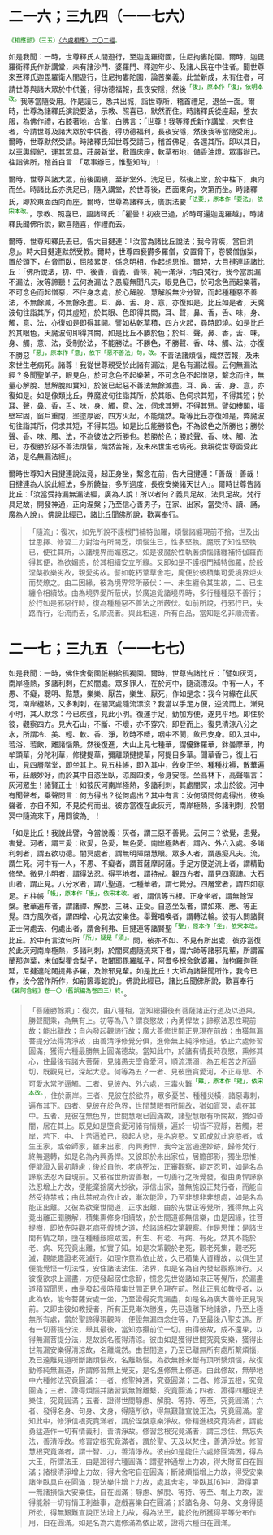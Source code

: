 # 二一六；三九四（一一七六）

<sup><font color="green">《相應部》（三五）[〈六處相應〉二〇二經](https://github.com/gwsice/buddhism/blob/master/%E6%97%A9%E6%9C%9F/%E5%8D%97%E4%BC%A0%E7%9B%B8%E5%BA%94%E9%83%A8/04%E5%85%AD%E5%A4%84%E7%AF%87/35%20%E5%85%AD%E5%A4%84%E7%9B%B8%E5%BA%944.1-2.md#35_201)。</font></sup>

如是我聞：一時，世尊釋氏人間遊行，至迦毘羅衛國，住尼拘婁陀園。爾時，迦毘羅衛釋氏作新講堂，未有諸沙門、婆羅門、釋迦年少、及諸人民在中住者。聞世尊來至釋氏迦毘羅衛人間遊行，住尼拘婁陀園，論苦樂義。此堂新成，未有住者，可請世尊與諸大眾於中供養，得功德福報，長夜安隱，然後<sup><font color="green">「後」，原本作「復」，依明本改。</font></sup>我等當隨受用。作是議已，悉共出城，詣世尊所，稽首禮足，退坐一面。爾時，世尊為諸釋氏演說要法，示教、照喜已，默然而住。時諸釋氏從座起，整衣服，為佛作禮，右膝著地，合掌，白佛言：「世尊！我等釋氏新作講堂，未有住者，今請世尊及諸大眾於中供養，得功德福利，長夜安隱，然後我等當隨受用」。爾時，世尊默然受請。時諸釋氏知世尊受請已，稽首佛足，各還其所。即以其日，以車輿經紀，運其眾具，莊嚴新堂，敷置床座，軟草布地，備香油燈。眾事辦已，往詣佛所，稽首白言：「眾事辦已，惟聖知時」！

爾時，世尊與諸大眾，前後圍繞，至新堂外。洗足已，然後上堂，於中柱下，東向而坐。時諸比丘亦洗足已，隨入講堂，於世尊後，西面東向，次第而坐。時諸釋氏，即於東面西向而座。爾時，世尊為諸釋氏，廣說法要<sup><font color="green">「法要」，原本作「要法」，依宋本改。</font></sup>，示教、照喜已，語諸釋氏：「瞿曇！初夜已過，於時可還迦毘羅越」。時諸釋氏聞佛所說，歡喜隨喜，作禮而去。

爾時，世尊知釋氏去已，告大目揵連：「汝當為諸比丘說法；我今背疾，當自消息」。時大目揵連默然受教。爾時，世尊四褻欝多羅僧，安置脅下，卷襞僧伽梨，置於頭下，右脅而臥，屈膝累足，係念明相，作起想思惟。爾時，大目揵連語諸比丘：「佛所說法，初、中、後善，善義、善味，純一滿淨，清白梵行。我今當說漏不漏法，汝等諦聽！云何為漏法？愚癡無聞凡夫，眼見色已，於可念色而起樂著，不可念色而起憎惡，不住身念處，於心解脫、慧解脫無少分智，而起種種惡不善法，不無餘滅，不無餘永盡。耳、鼻、舌、身、意，亦復如是。比丘如是者，天魔波旬往詣其所，伺其虛短，於其眼、色即得其闕，耳、聲，鼻、香，舌、味，身、觸，意、法，亦復如是即得其闕。譬如枯乾草積，四方火起，尋時即燒。如是比丘於其眼色，天魔波旬即得其闕，如是比丘不勝於色；於耳、聲，鼻、香，舌、味，身、觸，意、法，受制於法，不能勝法。不勝色，不勝聲、香、味、觸、法，亦復不勝惡<sup><font color="green">「惡」，原本作「意」，依下「惡不善法」句，改。</font></sup>不善法諸煩惱，熾然苦報，及未來世生老病死。諸尊！我從世尊親受於此諸有漏法，是名有漏法經。云何無漏法經？多聞聖弟子，眼見色，於可念色不起樂著，不可念色不起憎惡，繫念而住，無量心解脫、慧解脫如實知，於彼已起惡不善法無餘滅盡。耳、鼻、舌、身、意，亦復如是。如是像類比丘，弊魔波旬往詣其所，於其眼、色伺求其短，不得其短；於耳、聲，鼻、香，舌、味，身、觸，意、法，伺求其短，不得其短。譬如樓閣，墻壁牢固，窗戶重閉，埿塗厚密，四方火起，不能燒然。斯等比丘亦復如是，弊魔波旬往詣其所，伺求其短，不得其短。如是比丘能勝彼色，不為彼色之所勝也；勝於聲、香、味、觸、法，不為彼法之所勝也。若勝於色；勝於聲、香、味、觸、法已，亦復勝於惡不善法煩惱，熾然苦報，及未來世生老病死。我親從世尊面受此法，是名無漏法經」。

爾時世尊知大目揵連說法竟，起正身坐，繫念在前，告大目揵連：「善哉！善哉！目揵連為人說此經法，多所饒益，多所過度，長夜安樂諸天世人」。爾時世尊告諸比丘：「汝當受持漏無漏法經，廣為人說！所以者何？義具足故，法具足故，梵行具足故，開發神通，正向涅槃；乃至信心善男子，在家、出家，當受持、讀、誦，廣為人說」。佛說此經已，諸比丘聞佛所說，歡喜奉行。

> 「隨流」：復次，如先所說不護根門補特伽羅，煩惱諸纏現前不捨，世及出世思擇、修習二力對治有所闕乏，煩惱生已，性多堅執。魔既了知性堅執已，便往其所，以諸境界而媚惑之。如是彼魔於性執著煩惱諸纏補特伽羅而得其便，為欲媚惑，於其相續安立所緣。又即如是不護根門補特伽羅，於般涅槃欲樂劣故，親愛劣故。譬如乾朽葦草舍宅，魔便於彼積集可愛境界炬火而焚燎之。由二因緣，彼為境界常所蔽伏：一、未生纏令其生故，二、已生纏令相續故。由為境界愛所蔽伏，於廣追覓諸境界時，多行種種惡不善行；於行如是邪惡行時，復為種種惡不善法之所蔽伏。如前所說，行邪行已，失路而行，沿流而去，名順流者。與此相違，所有白品，當知是名非順流者。

# 二一七；三九五（一一七七）

如是我聞：一時，佛住舍衛國祇樹給孤獨園。爾時，世尊告諸比丘：「譬如灰河，南岸極熱，多諸利刺，在於闇處。眾多罪人，在於河中，隨流漂沒。中有一人，不愚、不癡，聰明、黠慧，樂樂、厭苦，樂生、厭死，作如是念：我今何緣在此灰河，南岸極熱，又多利刺，在闇冥處隨流漂沒？我當以手足方便，逆流而上。漸見小明，其人默念：今已疾強，見此小明。復運手足，勤加方便，遂見平地。即住於彼，觀察四方。見大石山，不斷、不壞，亦不穿穴，即登而上。復見清涼八分之水，所謂冷、美、輕、軟、香、淨，飲時不噎，咽中不閡，飲已安身。即入其中，若浴、若飲，離諸惱熱。然後復進，大山上見七種華，謂優鉢羅華，鉢曇摩華，拘牟頭華，分陀利華，修揵提華，彌離頭揵提華，阿提目多華。聞華香已，復上石山，見四層階堂，即坐其上。見五柱帳，即入其中，斂身正坐。種種枕褥，散華遍布，莊嚴妙好，而於其中自恣坐臥，涼風四湊，令身安隱。坐高林下，高聲唱言：灰河眾生！諸賢正士！如彼灰河南岸極熱，多諸利刺，其處闇冥，求出於彼。河中有聞聲者，乘聲問言：何方得出？從何處出？其中有言：汝何須問何處得出，彼喚聲者，亦自不知，不見從何而出。彼亦當復在此灰河，南岸極熱，多諸利刺，於闇冥中隨流來下，用問彼為」！

「如是比丘！我說此譬，今當說義：灰者，謂三惡不善覺。云何三？欲覺，恚覺，害覺。河者，謂三愛：欲愛，色愛，無色愛。南岸極熱者，謂內、外六入處。多諸利刺者，謂五欲功德。闇冥處者，謂無明障閉慧眼。眾多人者，謂愚癡凡夫。流，謂生死。河中有一人，不愚、不癡者，謂菩薩摩訶薩。手足方便逆流上者，謂精勤修學。微見小明者，謂得法忍。得平地者，謂持戒。觀四方者，謂見四真諦。大石山者，謂正見。八分水者，謂八聖道。七種華者，謂七覺分。四層堂者，謂四如意足。五柱帳<sup><font color="green">「帳」，原本作「悵」，依宋本改。</font></sup>者，謂信等五根。正身坐者，謂無餘涅槃。散華遍布者，謂諸禪、解脫、三昧、正受。自恣坐臥者，謂如來、應、等正覺。四方風吹者，謂四增、心見法安樂住。舉聲唱喚者，謂轉法輪。彼有人問諸賢正士何處去、何處出者，謂舍利弗、目揵連等諸賢聖<sup><font color="green">「聖」，原本作「坐」，依宋本改。</font></sup>比丘。於中有言汝何所<sup><font color="green">「所」，疑是「須」。</font></sup>問，彼亦不如、不見有所出處，彼亦當復於此灰河南岸極熱，多諸利刺，於闇冥處隨流來下者，謂六師等諸邪見輩，所謂富蘭那迦葉，末伽梨瞿舍梨子，散闍耶毘羅胝子，阿耆多枳舍欽婆羅，伽拘羅迦氈延，尼揵連陀闍提弗多羅，及餘邪見輩。如是比丘！大師為諸聲聞所作，我今已作，汝今當作所作，如前篋毒蛇說」。佛說此經已，諸比丘聞佛所說，歡喜奉行<sup><font color="green">《雜阿含經》卷一〇（舊誤編為卷四三）終。</font></sup>。

> 「菩薩勝餘乘」：復次，由八種相，當知總攝後有菩薩諸正行道及以道果，勝聲聞乘，為無有上。初等為八？謂哀愍故；內勇悍故；諦察法忍性現前故；能出離故；自內發起觀諦行故；廣大善修世間正見現在前故；由獲無漏菩提分法得清淨故；由善清淨修覺分俱，進修無上純淨修道，依止六處修習圓滿，獲得六種最勝無上圓滿德故。當知此中，於諸有情長時哀愍，熏修其心，住最後有諸大菩薩，見諸愚夫墮貪愛河，順流漂溺，為五相苦之所逼切，既觀見已，深起大悲。何等為五？一者、見彼墮貪愛河，不正尋思、不可愛水常所逼觸。二者、見彼內、外六處，三毒火難<sup><font color="green">「難」，原本作「雞」，依宋本改。</font></sup>，住於兩岸。三者、見彼在於欲界，眾多憂苦、種種災橫，諸惡毒刺，遍布其下。四者、見彼在於色界，世間慧眼有所闕故，猶如盲冥，處在其中。五者、見彼在無色界，世間慧眼已圓滿故，諸聖慧眼有所闕故，猶如昏闇，居在其上。既見如是墮貪愛河諸有情類，遍於一切皆不寂靜，若觸，若岸，若下、中、上苦逼迫已，發起大悲，是名哀愍。又即成就此哀愍者，或生王家，或帝師家，雖未出家，內興勇悍，我今定當通達妙跡，歸修梵行，終無退轉，如是名為內興勇悍。又彼即於未出家位，居贍部影，獨坐思惟，便能證入最初靜慮；後於自他、老病死法，正審觀察，能定忍可，如是名為諦察法忍內自現前。又彼宿世所習善根，一切善行之所覺發，復由勇悍諦察法忍增上力故，便能棄捨廣大妙欲，淨信出家，雖無施設正梵行者，而能自然受持禁戒；由此禁戒為依止故，漸次能證，乃至非想非非想處，如是名為能正出離。又彼為欲棄世間道，正求出離，由於先世正等覺所，獲得無上究竟出離正聞勝解，積集熏修身相續故，於世間道都無信樂，由是因緣，往菩提樹，即依先時觀老病死假想之道，於諸諦相次第觀察。作是思惟：是諸世間有情之類，墮在種種艱險眾苦，有生、有老、有病、有死，然其不能於老、病、死究竟出離，如實了知。如是次第觀於老死，觀老死集，觀老死滅，觀能趣證老死滅行。如理作意為依止故，久已積集大資糧故，以俱生慧便能覺悟一切法性，安住諸法法住、法界，如是名為自內發起觀察諦行。又彼復欲求上漏盡，方便發起宿住念智，憶念先世從諸如來正等覺所，於漏盡道積習聞思，由是發起長時積集世間正見令現在前。然此正見如教授者，以此為依，能令菩薩安處一坐，乃至證得究竟漏盡，如是名為廣大善修正見現前。又即由彼如教授者，所有正見漸次勝進，先已遠離下地諸欲，乃至上極無所有處，當於聖諦得現觀時，便證無漏四念住等，乃至最後八聖支道。所有一切菩提分法，舉其最後，當知亦攝前位一切。由得彼故，成不還果，以得無漏菩提分法，是故說名獲得清涼。彼由如是獲得世間究竟安樂，獲得出世無漏安樂得清涼故，名離熾然。由世間道，乃至已離無所有處所繫煩惱，及已遠離見道所斷諸煩惱故，名離熱惱。為欲無餘永斷有頂所繫煩惱，故復勤修純無漏道，所謂修習無上覺支，是名進修無上修道。由此修故，無學地中六種修法究竟圓滿：一者、修聖神通，究竟圓滿；二者、修淨五根，究竟圓滿；三者、證得煩惱并諸習氣無餘離繫，究竟圓滿；四者、證得四種現法樂住，究竟圓滿；五者、證得世間靜慮、解脫、等持、等至，究竟圓滿；六者、發得名身、句身、文身，得隨所欲，得無艱難宣說正法，究竟圓滿。當知此中，修淨信根究竟滿者，謂於涅槃意樂淨故。修精進根究竟滿者，謂能勇猛造作一切有情義利，善清淨故。修習念根究竟滿者，謂三念住、無忘失法，善清淨故。修習定根究竟滿者，謂於聖、天及以梵住，善清淨故。修習慧根究竟滿者，謂十智、力，善清淨故。彼由如是能住六處修圓滿因，得為大王，所謂法王，由是證得六種圓滿：謂聖神通增上力故，得大財富自在圓滿；諸根清淨增上力故，得大舍宅自在圓滿；斷諸煩惱增上力故，得受安樂諸坐臥具自在圓滿；現法樂住增上力故，處其舍宅，坐臥其[6]中，證得第一無諸損惱大安樂住，自在圓滿；靜慮、解脫、等持、等至、增上力故，證得能辦一切有情正利益事，遊戲喜樂自在圓滿；於諸名身、句身、文身得隨所欲，得無艱難宣說正法增上力故，得為法王，能於他所獲得平等分布作用，自在圓滿。如是名為六處修滿為依止故，證得六種自在圓滿。